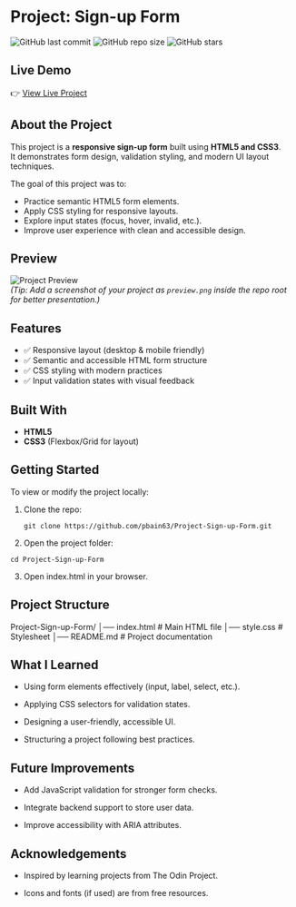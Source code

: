 # Project: Sign-up Form

![GitHub last commit](https://img.shields.io/github/last-commit/pbain63/Project-Sign-up-Form)
![GitHub repo size](https://img.shields.io/github/repo-size/pbain63/Project-Sign-up-Form)
![GitHub stars](https://img.shields.io/github/stars/pbain63/Project-Sign-up-Form?style=social)

## Live Demo

👉 [View Live Project](https://pbain63.github.io/Project-Sign-up-Form/)

## About the Project

This project is a **responsive sign-up form** built using **HTML5 and CSS3**.  
It demonstrates form design, validation styling, and modern UI layout techniques.

The goal of this project was to:

- Practice semantic HTML5 form elements.
- Apply CSS styling for responsive layouts.
- Explore input states (focus, hover, invalid, etc.).
- Improve user experience with clean and accessible design.

## Preview

![Project Preview](./preview.png)  
_(Tip: Add a screenshot of your project as `preview.png` inside the repo root for better presentation.)_

## Features

- ✅ Responsive layout (desktop & mobile friendly)
- ✅ Semantic and accessible HTML form structure
- ✅ CSS styling with modern practices
- ✅ Input validation states with visual feedback

## Built With

- **HTML5**
- **CSS3** (Flexbox/Grid for layout)

## Getting Started

To view or modify the project locally:

1. Clone the repo:

   ```
   git clone https://github.com/pbain63/Project-Sign-up-Form.git
   ```

2. Open the project folder:

```
cd Project-Sign-up-Form
```

3. Open index.html in your browser.

## Project Structure

Project-Sign-up-Form/
│── index.html # Main HTML file
│── style.css # Stylesheet
│── README.md # Project documentation

## What I Learned

- Using form elements effectively (input, label, select, etc.).

- Applying CSS selectors for validation states.

- Designing a user-friendly, accessible UI.

- Structuring a project following best practices.

## Future Improvements

- Add JavaScript validation for stronger form checks.

- Integrate backend support to store user data.

- Improve accessibility with ARIA attributes.

## Acknowledgements

- Inspired by learning projects from The Odin Project.

- Icons and fonts (if used) are from free resources.
